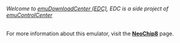 ###### Welcome to [emuDownloadCenter (EDC)](https://github.com/PhoenixInteractiveNL/emuDownloadCenter/wiki/), EDC is a side project of [emuControlCenter](https://github.com/PhoenixInteractiveNL/emuControlCenter/wiki/)

For more information about this emulator, visit the [**NeoChip8**](https://github.com/PhoenixInteractiveNL/emuDownloadCenter/wiki/Emulator-neochip8#menu) page.
